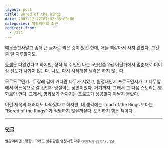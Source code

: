 ```yaml
---
layout: post
title: Bored of the Rings
date: 2003-12-22T07:02:06+00:00
categories: 북컬렉터의-최근
redirect_from:
  - /271
---
```


예문출판사말고 좀더 큰 글자로 찍은 것이 있긴 한데, 애들 책같아서 사지 않았다. 그건 좀 덜 지루할지도.

<a href="http://naushika.egloos.com/174010" target=bb>동생</a>은 다읽었다고 하지만, 정작 책 주인인 나는 5년전쯤 2권 어딘가에서 멈춘채로 더이상 진도가 나가지 않는다. 나도, 다시 시작해볼 생각은 하지 않는다.

모르도르던가.. 두갈래 길에 커다란 나무가 서있고, 원정대인지 프로도인지가 그 나무앞에서 어느쪽으로 갈 것인가 망설이는 장면이었다. 거기까지. 그래서 그 다음 스토리는 영화로만 안다. 그래서, 영화보기 전까지는 프로도가 성공할지 아닐지 몰랐다.

이런 제목의 패러디도 나와있다고 하지만, 내 생각에는 Load of the Rings 보다는 "Bored of the Rings" 가 적당하지 않을까싶다. 도전하기 힘든 책이다.

* * *

### 댓글



<!--- cmt:570 --->
<!--- mail: --->
<!--- parent:0 --->

<small class=comment>빨강머리앤 : 핫핫,, 그래도 성취감은 엄청시럽다우 <small>(2003-12-22 07:23:35)</small></small>

